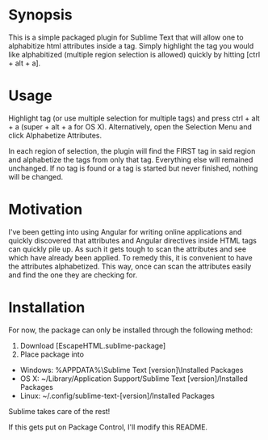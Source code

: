 Synopsis
========
This is a simple packaged plugin for Sublime Text that will allow one to alphabitize html attributes inside a tag. Simply highlight the tag you would like alphabitized (multiple region selection is allowed) quickly by hitting [ctrl + alt + a].

Usage
=====
Highlight tag (or use multiple selection for multiple tags) and press ctrl + alt + a (super + alt + a for OS X). Alternatively, open the Selection Menu and click Alphabetize Attributes.

In each region of selection, the plugin will find the FIRST tag in said region and alphabetize the tags from only that tag. Everything else will remained unchanged. If no tag is found or a tag is started but never finished, nothing will be changed.

Motivation
==========
I've been getting into using Angular for writing online applications and quickly discovered that attributes and Angular directives inside HTML tags can quickly pile up. As such it gets tough to scan the attributes and see which have already been applied. To remedy this, it is convenient to have the attributes alphabetized. This way, once can scan the attributes easily and find the one they are checking for.

Installation
============
For now, the package can only be installed through the following method:

1. Download [EscapeHTML.sublime-package]
2. Place package into 
  * Windows: %APPDATA%\Sublime Text [version]\Installed Packages
  * OS X:    ~/Library/Application Support/Sublime Text [version]/Installed Packages
  * Linux:   ~/.config/sublime-text-[version]/Installed Packages

Sublime takes care of the rest!

If this gets put on Package Control, I'll modify this README.
